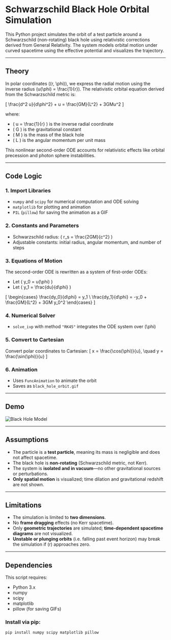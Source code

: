 # Schwarzschild Black Hole Orbital Simulation

This Python project simulates the orbit of a test particle around a Schwarzschild (non-rotating) black hole using relativistic corrections derived from General Relativity. The system models orbital motion under curved spacetime using the effective potential and visualizes the trajectory.

---

## Theory

In polar coordinates \((r, \phi)\), we express the radial motion using the inverse radius \(u(\phi) = \frac{1}{r}\). The relativistic orbital equation derived from the Schwarzschild metric is:

\[
\frac{d^2 u}{d\phi^2} + u = \frac{GM}{L^2} + 3GMu^2
\]

where:

- \( u = \frac{1}{r} \) is the inverse radial coordinate
- \( G \) is the gravitational constant
- \( M \) is the mass of the black hole
- \( L \) is the angular momentum per unit mass

This nonlinear second-order ODE accounts for relativistic effects like orbital precession and photon sphere instabilities.

---

## Code Logic

### 1. Import Libraries
- `numpy` and `scipy` for numerical computation and ODE solving
- `matplotlib` for plotting and animation
- `PIL` (`pillow`) for saving the animation as a GIF

### 2. Constants and Parameters
- Schwarzschild radius: \( r_s = \frac{2GM}{c^2} \)
- Adjustable constants: initial radius, angular momentum, and number of steps

### 3. Equations of Motion
The second-order ODE is rewritten as a system of first-order ODEs:
- Let \( y_0 = u(\phi) \)
- Let \( y_1 = \frac{du}{d\phi} \)

\[
\begin{cases}
\frac{dy_0}{d\phi} = y_1 \\
\frac{dy_1}{d\phi} = -y_0 + \frac{GM}{L^2} + 3GM y_0^2
\end{cases}
\]

### 4. Numerical Solver
- `solve_ivp` with method `"RK45"` integrates the ODE system over \(\phi\)

### 5. Convert to Cartesian
Convert polar coordinates to Cartesian:
\[
x = \frac{\cos(\phi)}{u}, \quad y = \frac{\sin(\phi)}{u}
\]

### 6. Animation
- Uses `FuncAnimation` to animate the orbit
- Saves as `black_hole_orbit.gif`

---

## Demo

![Black Hole Model](black_hole_orbit.gif)

---

## Assumptions

- The particle is a **test particle**, meaning its mass is negligible and does not affect spacetime.
- The black hole is **non-rotating** (Schwarzschild metric, not Kerr).
- The system is **isolated and in vacuum**—no other gravitational sources or perturbations.
- **Only spatial motion** is visualized; time dilation and gravitational redshift are not shown.

---

## Limitations

- The simulation is limited to **two dimensions**.
- No **frame dragging** effects (no Kerr spacetime).
- Only **geometric trajectories** are simulated; **time-dependent spacetime diagrams** are not visualized.
- **Unstable or plunging orbits** (i.e. falling past event horizon) may break the simulation if \(r\) approaches zero.

---

## Dependencies

This script requires:

- Python 3.x
- numpy
- scipy
- matplotlib
- pillow (for saving GIFs)

### Install via pip:

```bash
pip install numpy scipy matplotlib pillow
